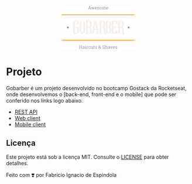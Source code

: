 <h1 align="center">
	<img alt="GoStack" src="./assets/logo.svg" width="200px" />
</h1>

# Projeto

Gobarber é um projeto desenvolvido no bootcamp Gostack da Rocketseat, onde desenvolvemos o [back-end, front-end e o mobile] que pode ser conferido nos links logo abaixo. 


- [REST API](https://github.com/fabricioig863/api-gobarber)
- [Web client](https://github.com/fabricioig863/gobarber-web)
- [Mobile client](https://github.com/fabricioig863/app-gobarber)

## Licença

Este projeto está sob a licença MIT. Consulte o [LICENSE](LICENSE.md) para obter detalhes.

Feito com ❣️ por Fabricio Ignacio de Espindola


